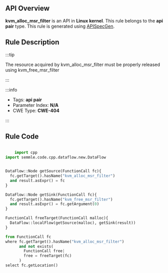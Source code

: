 ---
---


## API Overview
**kvm_alloc_msr_filter** is an API in **Linux kernel**. This rule belongs to the **api pair** type. This rule is generated using [APISpecGen](../../tools/APISpecGen).
## Rule Description

:::tip

The resource acquired by kvm_alloc_msr_filter must be properly released using kvm_free_msr_filter

:::

:::info

- Tags: **api pair**
- Parameter Index: **N/A**
- CWE Type: **CWE-404**

:::

## Rule Code
```python

    import cpp
import semmle.code.cpp.dataflow.new.DataFlow


DataFlow::Node getSource(FunctionCall fc){
  fc.getTarget().hasName("kvm_alloc_msr_filter")
  and result.asExpr() = fc
}

DataFlow::Node getSink(FunctionCall fc){
  fc.getTarget().hasName("kvm_free_msr_filter")
  and result.asExpr() = fc.getArgument(0)
}

FunctionCall freeTarget(FunctionCall malloc){
  DataFlow::localFlow(getSource(malloc), getSink(result))
}

from FunctionCall fc
where fc.getTarget().hasName("kvm_alloc_msr_filter")
      and not exists(
        FunctionCall free| 
        free = freeTarget(fc)
      )
select fc.getLocation()

    
```